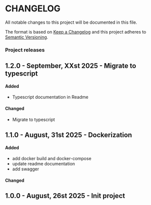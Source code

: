 # CHANGELOG

All notable changes to this project will be documented in this file.

The format is based on [Keep a Changelog](http://keepachangelog.com/) and this project adheres to
[Semantic Versioning](http://semver.org/).

### Project releases

## 1.2.0 - September, XXst 2025 - Migrate to typescript

#### Added

- Typescript documentation in Readme

#### Changed

- Migrate to typescript

## 1.1.0 - August, 31st 2025 - Dockerization

#### Added

- add docker build and docker-compose
- update readme documentation
- add swagger

#### Changed

## 1.0.0 - August, 26st 2025 - Init project
